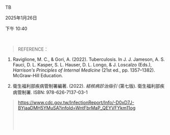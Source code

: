 TB

2025年1月26日

下午 10:40

 

> REFERENCE：

1.  Raviglione, M. C., & Gori, A. (2022). Tuberculosis. In J. J. Jameson, A. S. Fauci, D. L. Kasper, S. L. Hauser, D. L. Longo, & J. Loscalzo (Eds.), *Harrison's Principles of Internal Medicine* (21st ed., pp. 1357–1382). McGraw-Hill Education.

2.  衛生福利部疾病管制署編著. (2022). *結核病診治指引* (第七版). 衛生福利部疾病管制署. ISBN: 978-626-7137-03-1

> <https://www.cdc.gov.tw/InfectionReport/Info/-D0xD7J-BYjaaDMH5YMuSA?infoId=WntFbrMaP_QEYVFYkm11og>
>
>  
>
>  
